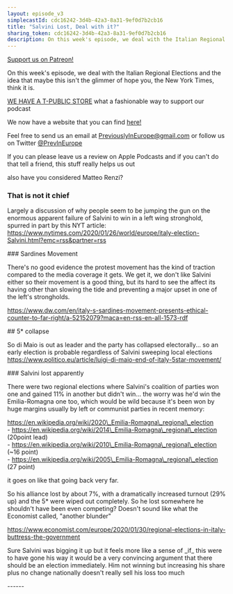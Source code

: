 ```yaml
---
layout: episode_v3
simplecastId: cdc16242-3d4b-42a3-8a31-9ef0d7b2cb16
title: "Salvini Lost, Deal with it?"
sharing_token: cdc16242-3d4b-42a3-8a31-9ef0d7b2cb16
description: On this week's episode, we deal with the Italian Regional Elections and the idea that maybe this isn't the glimmer of hope you, the New York Times, think it is.
---
```


<p><a href="https://www.patreon.com/previouslyineurope">Support us on Patreon!</a></p><p>On this week's episode, we deal with the Italian Regional Elections and the idea that maybe this isn't the glimmer of hope you, the New York Times, think it is.</p><p><a href="https://www.teepublic.com/user/previneurope">WE HAVE A T-PUBLIC STORE</a> what a fashionable way to support our podcast</p><p>We now have a website that you can find <a href="http://previouslyineurope.eu/">here!</a></p><p>Feel free to send us an email at <a href="https://previouslyineurope@gmail.com">PreviouslyInEurope@gmail.com</a> or follow us on Twitter <a href="https://twitter.com/PrevInEurope">@PrevInEurope</a></p><p>If you can please leave us a review on Apple Podcasts and if you can't do that tell a friend, this stuff really helps us out</p><p>also have you considered Matteo Renzi?</p><h3>That is not it chief</h3><p>Largely a discussion of why people seem to be jumping the gun on the enormous apparent failure of Salvini to win in a left wing stronghold, spurred in part by this NYT article: <a href="https://www.nytimes.com/2020/01/26/world/europe/italy-election-Salvini.html?emc=rss&partner=rss">https://www.nytimes.com/2020/01/26/world/europe/italy-election-Salvini.html?emc=rss&partner=rss</a></p><p>### Sardines Movement  </p><p>There's no good evidence the protest movement has the kind of traction compared to the media coverage it gets. We get it, we don't like Salvini either so their movement is a good thing, but its hard to see the affect its having other than slowing the tide and preventing a major upset in one of the left's strongholds.  </p><p><a href="https://www.dw.com/en/italy-s-sardines-movement-presents-ethical-counter-to-far-right/a-52152079?maca=en-rss-en-all-1573-rdf">https://www.dw.com/en/italy-s-sardines-movement-presents-ethical-counter-to-far-right/a-52152079?maca=en-rss-en-all-1573-rdf</a></p><p>## 5* collapse  </p><p>So di Maio is out as leader and the party has collapsed electorally... so an early election is probable regardless of Salvini sweeping local elections<br /><a href="https://www.politico.eu/article/luigi-di-maio-end-of-italy-5star-movement/">https://www.politico.eu/article/luigi-di-maio-end-of-italy-5star-movement/</a></p><p>### Salvini lost apparently  </p><p>There were two regional elections where Salvini's coalition of parties won one and gained 11% in another but didn't win... the worry was he'd win the Emilia-Romagna one too, which would be wild because it's been won by huge margins usually by left or communist parties in recent memory:  </p><p><a href="https://en.wikipedia.org/wiki/2020%5C_Emilia-Romagna%5C_regional%5C_election">https://en.wikipedia.org/wiki/2020\_Emilia-Romagna\_regional\_election</a><br />- <a href="https://en.wikipedia.org/wiki/2014%5C_Emilia-Romagna%5C_regional%5C_election">https://en.wikipedia.org/wiki/2014\_Emilia-Romagna\_regional\_election</a> (20point lead)<br />- <a href="https://en.wikipedia.org/wiki/2010%5C_Emilia-Romagna%5C_regional%5C_election">https://en.wikipedia.org/wiki/2010\_Emilia-Romagna\_regional\_election</a> (~16 point)<br />- <a href="https://en.wikipedia.org/wiki/2005%5C_Emilia-Romagna%5C_regional%5C_election">https://en.wikipedia.org/wiki/2005\_Emilia-Romagna\_regional\_election</a> (27 point)  </p><p>it goes on like that going back very far.  </p><p>So his alliance lost by about 7%, with a dramatically increased turnout (29% up) and the 5* were wiped out completely. So he lost somewhere he shouldn't have been even competing? Doesn't sound like what the Economist called, "another blunder"  </p><p><a href="https://www.economist.com/europe/2020/01/30/regional-elections-in-italy-buttress-the-government">https://www.economist.com/europe/2020/01/30/regional-elections-in-italy-buttress-the-government</a>  </p><p>Sure Salvini was bigging it up but it feels more like a sense of _if_ this were to have gone his way it would be a very convincing argument that there should be an election immediately. Him not winning but increasing his share plus no change nationally doesn't really sell his loss too much</p><p>------</p>
